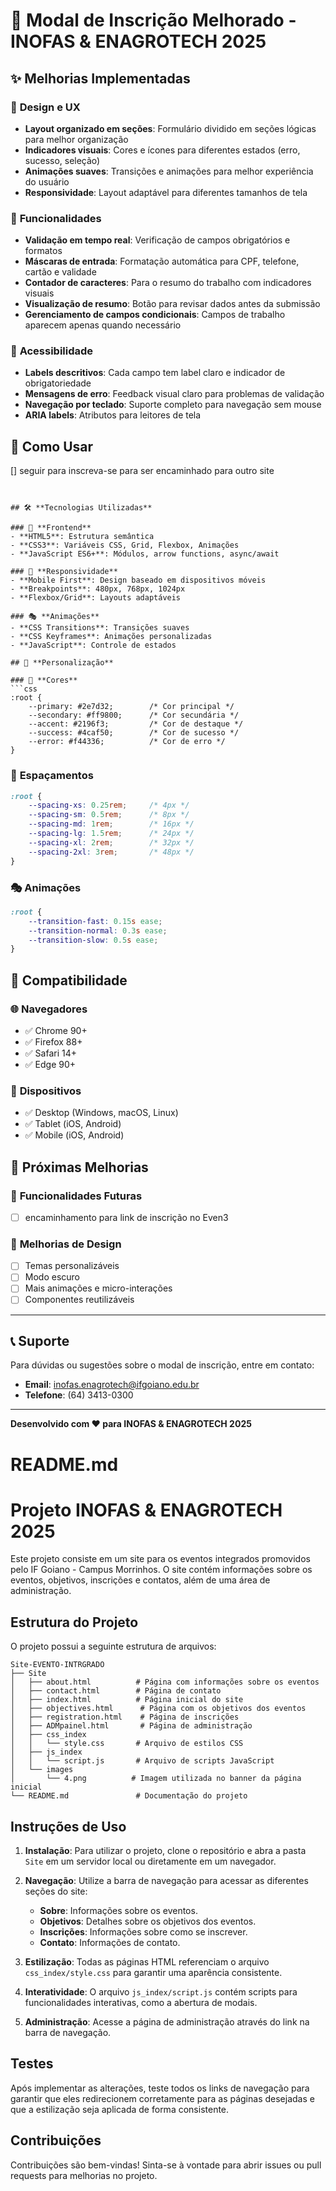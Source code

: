 # 🎯 Modal de Inscrição Melhorado - INOFAS & ENAGROTECH 2025

## ✨ **Melhorias Implementadas**

### 🎨 **Design e UX**
- **Layout organizado em seções**: Formulário dividido em seções lógicas para melhor organização
- **Indicadores visuais**: Cores e ícones para diferentes estados (erro, sucesso, seleção)
- **Animações suaves**: Transições e animações para melhor experiência do usuário
- **Responsividade**: Layout adaptável para diferentes tamanhos de tela

### 🔧 **Funcionalidades**
- **Validação em tempo real**: Verificação de campos obrigatórios e formatos
- **Máscaras de entrada**: Formatação automática para CPF, telefone, cartão e validade
- **Contador de caracteres**: Para o resumo do trabalho com indicadores visuais
- **Visualização de resumo**: Botão para revisar dados antes da submissão
- **Gerenciamento de campos condicionais**: Campos de trabalho aparecem apenas quando necessário

### 📱 **Acessibilidade**
- **Labels descritivos**: Cada campo tem label claro e indicador de obrigatoriedade
- **Mensagens de erro**: Feedback visual claro para problemas de validação
- **Navegação por teclado**: Suporte completo para navegação sem mouse
- **ARIA labels**: Atributos para leitores de tela





## 🚀 **Como Usar**

[] seguir para inscreva-se para ser encaminhado para outro site

```


## 🛠️ **Tecnologias Utilizadas**

### 🎨 **Frontend**
- **HTML5**: Estrutura semântica
- **CSS3**: Variáveis CSS, Grid, Flexbox, Animações
- **JavaScript ES6+**: Módulos, arrow functions, async/await

### 📱 **Responsividade**
- **Mobile First**: Design baseado em dispositivos móveis
- **Breakpoints**: 480px, 768px, 1024px
- **Flexbox/Grid**: Layouts adaptáveis

### 🎭 **Animações**
- **CSS Transitions**: Transições suaves
- **CSS Keyframes**: Animações personalizadas
- **JavaScript**: Controle de estados

## 🔧 **Personalização**

### 🎨 **Cores**
```css
:root {
    --primary: #2e7d32;        /* Cor principal */
    --secondary: #ff9800;      /* Cor secundária */
    --accent: #2196f3;         /* Cor de destaque */
    --success: #4caf50;        /* Cor de sucesso */
    --error: #f44336;          /* Cor de erro */
}
```

### 📏 **Espaçamentos**
```css
:root {
    --spacing-xs: 0.25rem;     /* 4px */
    --spacing-sm: 0.5rem;      /* 8px */
    --spacing-md: 1rem;        /* 16px */
    --spacing-lg: 1.5rem;      /* 24px */
    --spacing-xl: 2rem;        /* 32px */
    --spacing-2xl: 3rem;       /* 48px */
}
```

### 🎭 **Animações**
```css
:root {
    --transition-fast: 0.15s ease;
    --transition-normal: 0.3s ease;
    --transition-slow: 0.5s ease;
}
```

## 📱 **Compatibilidade**

### 🌐 **Navegadores**
- ✅ Chrome 90+
- ✅ Firefox 88+
- ✅ Safari 14+
- ✅ Edge 90+

### 📱 **Dispositivos**
- ✅ Desktop (Windows, macOS, Linux)
- ✅ Tablet (iOS, Android)
- ✅ Mobile (iOS, Android)

## 🚀 **Próximas Melhorias**

### 🔮 **Funcionalidades Futuras**
- [ ] encaminhamento para link de inscrição no Even3


### 🎨 **Melhorias de Design**
- [ ] Temas personalizáveis
- [ ] Modo escuro
- [ ] Mais animações e micro-interações
- [ ] Componentes reutilizáveis

---

## 📞 **Suporte**

Para dúvidas ou sugestões sobre o modal de inscrição, entre em contato:
- **Email**: inofas.enagrotech@ifgoiano.edu.br
- **Telefone**: (64) 3413-0300

---

**Desenvolvido com ❤️ para INOFAS & ENAGROTECH 2025**
# README.md

# Projeto INOFAS & ENAGROTECH 2025

Este projeto consiste em um site para os eventos integrados promovidos pelo IF Goiano - Campus Morrinhos. O site contém informações sobre os eventos, objetivos, inscrições e contatos, além de uma área de administração.

## Estrutura do Projeto

O projeto possui a seguinte estrutura de arquivos:

```
Site-EVENTO-INTRGRADO
├── Site
│   ├── about.html          # Página com informações sobre os eventos
│   ├── contact.html        # Página de contato
│   ├── index.html          # Página inicial do site
│   ├── objectives.html      # Página com os objetivos dos eventos
│   ├── registration.html    # Página de inscrições
│   ├── ADMpainel.html       # Página de administração
│   ├── css_index
│   │   └── style.css       # Arquivo de estilos CSS
│   ├── js_index
│   │   └── script.js       # Arquivo de scripts JavaScript
│   └── images
│       └── 4.png          # Imagem utilizada no banner da página inicial
└── README.md               # Documentação do projeto
```

## Instruções de Uso

1. **Instalação**: Para utilizar o projeto, clone o repositório e abra a pasta `Site` em um servidor local ou diretamente em um navegador.

2. **Navegação**: Utilize a barra de navegação para acessar as diferentes seções do site:
   - **Sobre**: Informações sobre os eventos.
   - **Objetivos**: Detalhes sobre os objetivos dos eventos.
   - **Inscrições**: Informações sobre como se inscrever.
   - **Contato**: Informações de contato.

3. **Estilização**: Todas as páginas HTML referenciam o arquivo `css_index/style.css` para garantir uma aparência consistente.

4. **Interatividade**: O arquivo `js_index/script.js` contém scripts para funcionalidades interativas, como a abertura de modais.

5. **Administração**: Acesse a página de administração através do link na barra de navegação.

## Testes

Após implementar as alterações, teste todos os links de navegação para garantir que eles redirecionem corretamente para as páginas desejadas e que a estilização seja aplicada de forma consistente.

## Contribuições

Contribuições são bem-vindas! Sinta-se à vontade para abrir issues ou pull requests para melhorias no projeto.